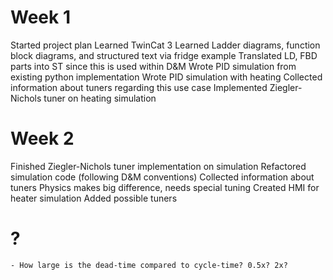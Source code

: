# Week 1
Started project plan
Learned TwinCat 3
    Learned Ladder diagrams, function block diagrams, and structured text via fridge example
    Translated LD, FBD parts into ST since this is used within D&M
Wrote PID simulation from existing python implementation
Wrote PID simulation with heating
Collected information about tuners regarding this use case
    Implemented Ziegler-Nichols tuner on heating simulation

# Week 2
Finished Ziegler-Nichols tuner implementation on simulation
    Refactored simulation code (following D&M conventions)
Collected information about tuners
    Physics makes big difference, needs special tuning
Created HMI for heater simulation
Added possible tuners

# ?
    - How large is the dead-time compared to cycle-time? 0.5x? 2x?